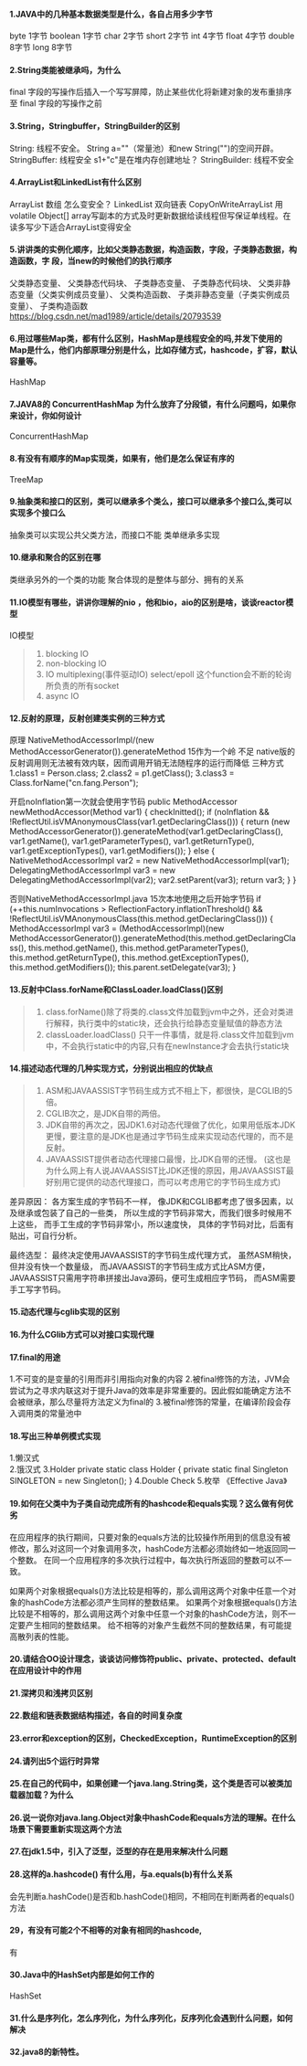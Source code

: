 #### 1.JAVA中的几种基本数据类型是什么，各自占用多少字节
byte     1字节
boolean    1字节
char    2字节
short   2字节
int     4字节
float   4字节
double  8字节
long    8字节

#### 2.String类能被继承吗，为什么
final 字段的写操作后插入一个写写屏障，防止某些优化将新建对象的发布重排序至 final 字段的写操作之前


#### 3.String，Stringbuffer，StringBuilder的区别
String: 线程不安全。 String a=""（常量池）和new String("")的空间开辟。
StringBuffer: 线程安全  s1+"c"是在堆内存创建地址？
StringBuilder:  线程不安全
 
 
#### 4.ArrayList和LinkedList有什么区别
ArrayList 数组 怎么变安全？
LinkedList 双向链表
CopyOnWriteArrayList  用volatile Object[] array写副本的方式及时更新数据给读线程但写保证单线程。在读多写少下适合ArrayList变得安全


#### 5.讲讲类的实例化顺序，比如父类静态数据，构造函数，字段，子类静态数据，构造函数，字 段，当new的时候他们的执行顺序
父类静态变量、 
父类静态代码块、 
子类静态变量、 
子类静态代码块、 
父类非静态变量（父类实例成员变量）、 
父类构造函数、 
子类非静态变量（子类实例成员变量）、 
子类构造函数
https://blog.csdn.net/mad1989/article/details/20793539

#### 6.用过哪些Map类，都有什么区别，HashMap是线程安全的吗,并发下使用的Map是什么，他们内部原理分别是什么，比如存储方式，hashcode，扩容，默认容量等。
HashMap


#### 7.JAVA8的 ConcurrentHashMap 为什么放弃了分段锁，有什么问题吗，如果你来设计，你如何设计
ConcurrentHashMap


#### 8.有没有有顺序的Map实现类，如果有，他们是怎么保证有序的
TreeMap 


#### 9.抽象类和接口的区别，类可以继承多个类么，接口可以继承多个接口么,类可以实现多个接口么
抽象类可以实现公共父类方法，而接口不能
类单继承多实现


#### 10.继承和聚合的区别在哪
类继承另外的一个类的功能
聚合体现的是整体与部分、拥有的关系


#### 11.IO模型有哪些，讲讲你理解的nio ，他和bio，aio的区别是啥，谈谈reactor模型
IO模型 
> 1. blocking IO   
> 2. non-blocking IO   
> 3. IO multiplexing(事件驱动IO) select/epoll 这个function会不断的轮询所负责的所有socket
> 4. async IO


#### 12.反射的原理，反射创建类实例的三种方式
原理  NativeMethodAccessorImpl/(new MethodAccessorGenerator()).generateMethod 15作为一个岭
不足  native版的反射调用则无法被有效内联，因而调用开销无法随程序的运行而降低
三种方式
1.class1 = Person.class;
2.class2 = p1.getClass();
3.class3 = Class.forName("cn.fang.Person");

开启noInflation第一次就会使用字节码
  public MethodAccessor newMethodAccessor(Method var1) {
        checkInitted();
        if (noInflation && !ReflectUtil.isVMAnonymousClass(var1.getDeclaringClass())) {
            return (new MethodAccessorGenerator()).generateMethod(var1.getDeclaringClass(), var1.getName(), var1.getParameterTypes(), var1.getReturnType(), var1.getExceptionTypes(), var1.getModifiers());
        } else {
            NativeMethodAccessorImpl var2 = new NativeMethodAccessorImpl(var1);
            DelegatingMethodAccessorImpl var3 = new DelegatingMethodAccessorImpl(var2);
            var2.setParent(var3);
            return var3;
        }
    }
    
否则NativeMethodAccessorImpl.java 15次本地使用之后开始字节码
 if (++this.numInvocations > ReflectionFactory.inflationThreshold() && !ReflectUtil.isVMAnonymousClass(this.method.getDeclaringClass())) {
            MethodAccessorImpl var3 = (MethodAccessorImpl)(new MethodAccessorGenerator()).generateMethod(this.method.getDeclaringClass(), this.method.getName(), this.method.getParameterTypes(), this.method.getReturnType(), this.method.getExceptionTypes(), this.method.getModifiers());
            this.parent.setDelegate(var3);
        }
    
    
#### 13.反射中Class.forName和ClassLoader.loadClass()区别 
> 1. class.forName()除了将类的.class文件加载到jvm中之外，还会对类进行解释，执行类中的static块，还会执行给静态变量赋值的静态方法
> 2. classLoader.loadClass() 只干一件事情，就是将.class文件加载到jvm中，不会执行static中的内容,只有在newInstance才会去执行static块


#### 14.描述动态代理的几种实现方式，分别说出相应的优缺点
> 1. ASM和JAVAASSIST字节码生成方式不相上下，都很快，是CGLIB的5倍。 
> 2. CGLIB次之，是JDK自带的两倍。 
> 3. JDK自带的再次之，因JDK1.6对动态代理做了优化，如果用低版本JDK更慢，要注意的是JDK也是通过字节码生成来实现动态代理的，而不是反射。 
> 4. JAVAASSIST提供者动态代理接口最慢，比JDK自带的还慢。 
(这也是为什么网上有人说JAVAASSIST比JDK还慢的原因，用JAVAASSIST最好别用它提供的动态代理接口，而可以考虑用它的字节码生成方式) 

差异原因： 
各方案生成的字节码不一样， 
像JDK和CGLIB都考虑了很多因素，以及继承或包装了自己的一些类， 
所以生成的字节码非常大，而我们很多时候用不上这些， 
而手工生成的字节码非常小，所以速度快， 
具体的字节码对比，后面有贴出，可自行分析。 

最终选型： 
最终决定使用JAVAASSIST的字节码生成代理方式， 
虽然ASM稍快，但并没有快一个数量级， 
而JAVAASSIST的字节码生成方式比ASM方便， 
JAVAASSIST只需用字符串拼接出Java源码，便可生成相应字节码， 而ASM需要手工写字节码。 


#### 15.动态代理与cglib实现的区别


#### 16.为什么CGlib方式可以对接口实现代理


#### 17.final的用途
1.不可变的是变量的引用而非引用指向对象的内容
2.被final修饰的方法，JVM会尝试为之寻求内联这对于提升Java的效率是非常重要的。因此假如能确定方法不会被继承，那么尽量将方法定义为final的
3.被final修饰的常量，在编译阶段会存入调用类的常量池中


#### 18.写出三种单例模式实现
1.懒汉式  
2.饿汉式
3.Holder  private static class Holder {  private static final Singleton SINGLETON = new Singleton(); }
4.Double Check
5.枚举 《Effective Java》

#### 19.如何在父类中为子类自动完成所有的hashcode和equals实现？这么做有何优劣
在应用程序的执行期间，只要对象的equals方法的比较操作所用到的信息没有被修改，那么对这同一个对象调用多次，hashCode方法都必须始终如一地返回同一个整数。
在同一个应用程序的多次执行过程中，每次执行所返回的整数可以不一致。

如果两个对象根据equals()方法比较是相等的，那么调用这两个对象中任意一个对象的hashCode方法都必须产生同样的整数结果。
如果两个对象根据equals()方法比较是不相等的，那么调用这两个对象中任意一个对象的hashCode方法，则不一定要产生相同的整数结果。
         给不相等的对象产生截然不同的整数结果，有可能提高散列表的性能。

#### 20.请结合OO设计理念，谈谈访问修饰符public、private、protected、default 在应用设计中的作用


#### 21.深拷贝和浅拷贝区别


#### 22.数组和链表数据结构描述，各自的时间复杂度


#### 23.error和exception的区别，CheckedException，RuntimeException的区别


#### 24.请列出5个运行时异常


#### 25.在自己的代码中，如果创建一个java.lang.String类，这个类是否可以被类加载器加载？为什么


#### 26.说一说你对java.lang.Object对象中hashCode和equals方法的理解。在什么场景下需要重新实现这两个方法


#### 27.在jdk1.5中，引入了泛型，泛型的存在是用来解决什么问题


#### 28.这样的a.hashcode() 有什么用，与a.equals(b)有什么关系
会先判断a.hashCode()是否和b.hashCode()相同，不相同在判断两者的equals()方法

#### 29，有没有可能2个不相等的对象有相同的hashcode,
有

#### 30.Java中的HashSet内部是如何工作的
HashSet


#### 31.什么是序列化，怎么序列化，为什么序列化，反序列化会遇到什么问题，如何解决


#### 32.java8的新特性。



